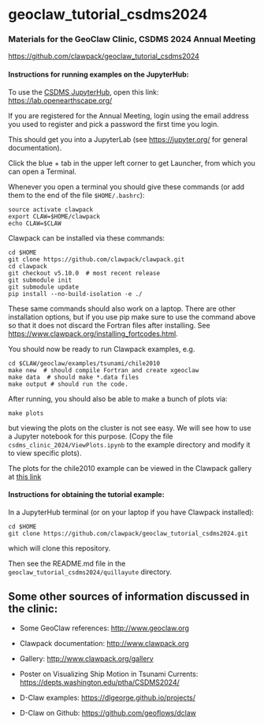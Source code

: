 # geoclaw_tutorial_csdms2024

### Materials for the GeoClaw Clinic, CSDMS 2024 Annual Meeting

https://github.com/clawpack/geoclaw_tutorial_csdms2024

#### Instructions for running examples on the JupyterHub:

To use the [CSDMS JupyterHub](https://csdms.colorado.edu/wiki/JupyterHub),
open this link:
    https://lab.openearthscape.org/
    
If you are registered for the Annual Meeting, login using the email address
you used to register and pick a password the first time you login.

This should get you into a JupyterLab (see https://jupyter.org/ for general
documentation).

Click the blue + tab in the upper left corner to get Launcher, from which
you can open a Terminal.

Whenever you open a terminal you should give these commands (or add them
to the end of the file `$HOME/.bashrc`):

    source activate clawpack
    export CLAW=$HOME/clawpack
    echo CLAW=$CLAW

Clawpack can be installed via these commands:

    cd $HOME
    git clone https://github.com/clawpack/clawpack.git
    cd clawpack
    git checkout v5.10.0  # most recent release
    git submodule init
    git submodule update
    pip install --no-build-isolation -e ./

These same commands should also work on a laptop.  There are other
installation options, but if you use pip make sure to use the
command above so that it does not discard the Fortran files after
installing.  See https://www.clawpack.org/installing_fortcodes.html.
    
You should now be ready to run Clawpack examples, e.g.

    cd $CLAW/geoclaw/examples/tsunami/chile2010
    make new  # should compile Fortran and create xgeoclaw
    make data  # should make *.data files
    make output # should run the code.
    
After running, you should also be able to make a bunch of plots via:

    make plots
    
but viewing the plots on the cluster is not see easy.
We will see how to use a Jupyter notebook for this purpose.
(Copy the file `csdms_clinic_2024/ViewPlots.ipynb` to the example
directory and modify it to view specific plots).

The plots for the chile2010 example can be viewed in the Clawpack gallery at
[this link](https://www.clawpack.org/gallery/_static/geoclaw/examples/tsunami/chile2010/_plots/_PlotIndex.html)

#### Instructions for obtaining the tutorial example:

In a JupyterHub terminal (or on your laptop if you have Clawpack installed):

    cd $HOME
    git clone https://github.com/clawpack/geoclaw_tutorial_csdms2024.git
    
which will clone this repository.

Then see the README.md file in the `geoclaw_tutorial_csdms2024/quillayute` directory.

## Some other sources of information discussed in the clinic:

- Some GeoClaw references: http://www.geoclaw.org

- Clawpack documentation: http://www.clawpack.org

- Gallery: http://www.clawpack.org/gallery

- Poster on Visualizing Ship Motion in Tsunami Currents:
  https://depts.washington.edu/ptha/CSDMS2024/

- D-Claw examples: https://dlgeorge.github.io/projects/

- D-Claw on Github: https://github.com/geoflows/dclaw
